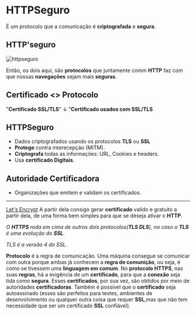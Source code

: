# HTTPSeguro

É um protocolo que a comunicação é **criptografada** e **segura**.

## HTTP'seguro
![httpseguro](https://user-images.githubusercontent.com/62820033/81433050-55182d80-913a-11ea-873b-d9e9148fa249.png)

Então, os dois aqui, são **protocolos** que juntamente comm **HTTP** faz com que nossas **navegações** sejam mais **seguras**.

## Certificado <> Protocolo
"**Certificado SSL/TLS**"
            ↓
"**Certificado usados com SSL/TLS**

## HTTPSeguro
* Dados criptografados usando os protocolos **TLS** ou **SSL**
* **Protege** contra interecepção (MITM).
* **Criptografa** todas as informações: URL, Cookies e headers.
* Usa **certificado Digitais**.

## Autoridade Certificadora
* Organizações que emitem e validam os certificados.

---

[Let's Encrypt](https://letsencrypt.org/pt-br/) A partir dela consigo gerar **certificado** valido e gratuito a partir dela, de uma forma bem simples para que se deseja ativar o **HTTP**.


*O **HTTPS** roda em cima de outros dois protocolos(**TLS DLS**), no caso o **TLS** é uma evolução do **SSL**.*

*TLS é a versão 4 do SSL*.


**Protocolo** é a regra de comunicação. Uma máquina consegue se comunicar com outra porque ambas já conhecem a **regra de comunição**, ou seja, é como se tivessem uma **linguagem em comum**. No **protocolo HTTPS**, nas suas **regras**, há a exigência de um **certificado**, para que a **conexão** seja tida como **segura**. Esses **certificados**, por sua vez, são obtidos por meio de autoridades **certificadoras**. Também é possível que o **certificado** seja autoassinado (esses são perfeitos para testes, ambientes de desenvolvimento ou qualquer outra coisa que requer **SSL**,mas que não tem necessidade que ser um certificado **SSL** confiável).